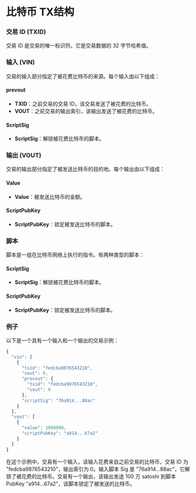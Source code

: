**比特币 TX结构**
================

### 交易 ID (TXID)

交易 ID 是交易的唯一标识符。它是交易数据的 32 字节哈希值。

### 输入 (VIN)

交易的输入部分指定了被花费比特币的来源。每个输入由以下组成：

#### prevout

* **TXID**：之前交易的交易 ID，该交易发送了被花费的比特币。
* **VOUT**：之前交易的输出索引，该输出发送了被花费的比特币。

#### ScriptSig

* **ScriptSig**：解锁被花费比特币的脚本。

### 输出 (VOUT)

交易的输出部分指定了被发送比特币的目的地。每个输出由以下组成：

#### Value

* **Value**：被发送比特币的金额。

#### ScriptPubKey

* **ScriptPubKey**：锁定被发送比特币的脚本。

### 脚本

脚本是一组在比特币网络上执行的指令。有两种类型的脚本：

#### ScriptSig

* **ScriptSig**：解锁被花费比特币的脚本。

#### ScriptPubKey

* **ScriptPubKey**：锁定被发送比特币的脚本。

### 例子

以下是一个具有一个输入和一个输出的交易示例：
```js
{
  "vin": [
    {
      "txid": "fedcba9876543210",
      "vout": 0,
      "prevout": {
        "txid": "fedcba9876543210",
        "vout": 0
      },
      "scriptSig": "76a914...88ac"
    }
  ],
  "vout": [
    {
      "value": 1000000,
      "scriptPubKey": "a914...67a2"
    }
  ]
}
```
在这个示例中，交易有一个输入，该输入花费来自之前交易的比特币，交易 ID 为 "fedcba9876543210"，输出索引为 0。输入脚本 Sig 是 "76a914...88ac"，它解锁了被花费的比特币。交易有一个输出，该输出发送 100 万 satoshi 到脚本 PubKey "a914...67a2"，该脚本锁定了被发送的比特币。